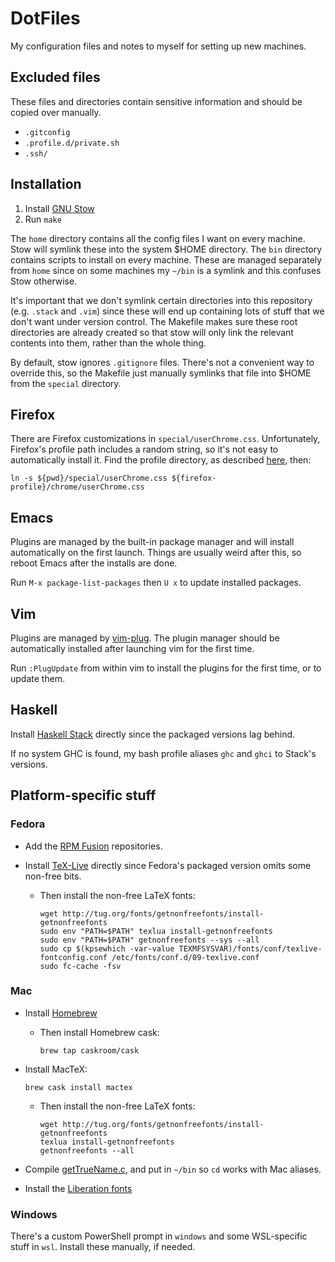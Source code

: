 # DotFiles

My configuration files and notes to myself for setting up new machines.


## Excluded files

These files and directories contain sensitive information and should be copied
over manually.

 * `.gitconfig`
 * `.profile.d/private.sh`
 * `.ssh/`


## Installation

 1. Install [GNU Stow](https://www.gnu.org/software/stow/)
 2. Run `make`

The `home` directory contains all the config files I want on every machine.
Stow will symlink these into the system \$HOME directory. The `bin` directory
contains scripts to install on every machine. These are managed separately from
`home` since on some machines my `~/bin` is a symlink and this confuses Stow
otherwise.

It's important that we don't symlink certain directories into this repository
(e.g. `.stack` and `.vim`) since these will end up containing lots of stuff
that we don't want under version control. The Makefile makes sure these root
directories are already created so that stow will only link the relevant
contents into them, rather than the whole thing.

By default, stow ignores `.gitignore` files. There's not a convenient way to
override this, so the Makefile just manually symlinks that file into \$HOME
from the `special` directory.


## Firefox

There are Firefox customizations in `special/userChrome.css`. Unfortunately,
Firefox's profile path includes a random string, so it's not easy to
automatically install it. Find the profile directory, as described
[here](http://kb.mozillazine.org/index.php?title=UserChrome.css), then:

```
ln -s ${pwd}/special/userChrome.css ${firefox-profile}/chrome/userChrome.css
```


## Emacs

Plugins are managed by the built-in package manager and will install
automatically on the first launch. Things are usually weird after this, so
reboot Emacs after the installs are done.

Run `M-x package-list-packages` then `U x` to update installed packages.


## Vim

Plugins are managed by [vim-plug](https://github.com/junegunn/vim-plug). The
plugin manager should be automatically installed after launching vim for the
first time.

Run `:PlugUpdate` from within vim to install the plugins for the first time, or
to update them.


## Haskell

Install [Haskell Stack](https://docs.haskellstack.org/en/stable/README/)
directly since the packaged versions lag behind.

If no system GHC is found, my bash profile aliases `ghc` and `ghci` to Stack's
versions.


## Platform-specific stuff

### Fedora

 * Add the [RPM Fusion](https://rpmfusion.org/Configuration) repositories.

 * Install [TeX-Live](https://tug.org/texlive/quickinstall.html) directly since
   Fedora's packaged version omits some non-free bits.

   * Then install the non-free LaTeX fonts:

     ```
     wget http://tug.org/fonts/getnonfreefonts/install-getnonfreefonts
     sudo env "PATH=$PATH" texlua install-getnonfreefonts
     sudo env "PATH=$PATH" getnonfreefonts --sys --all
     sudo cp $(kpsewhich -var-value TEXMFSYSVAR)/fonts/conf/texlive-fontconfig.conf /etc/fonts/conf.d/09-texlive.conf
     sudo fc-cache -fsv
     ```

### Mac

 * Install [Homebrew](http://brew.sh/)
 
   * Then install Homebrew cask:
     ```
     brew tap caskroom/cask
     ```

 * Install MacTeX:
   ```
   brew cask install mactex
   ```

   * Then install the non-free LaTeX fonts:

     ```
     wget http://tug.org/fonts/getnonfreefonts/install-getnonfreefonts
     texlua install-getnonfreefonts
     getnonfreefonts --all
     ```

 * Compile [getTrueName.c](http://hints.macworld.com/dlfiles/getTrueName.txt),
   and put in `~/bin` so `cd` works with Mac aliases.

 * Install the [Liberation fonts](https://fedorahosted.org/liberation-fonts/)


### Windows

There's a custom PowerShell prompt in `windows` and some WSL-specific stuff in
`wsl`. Install these manually, if needed.
